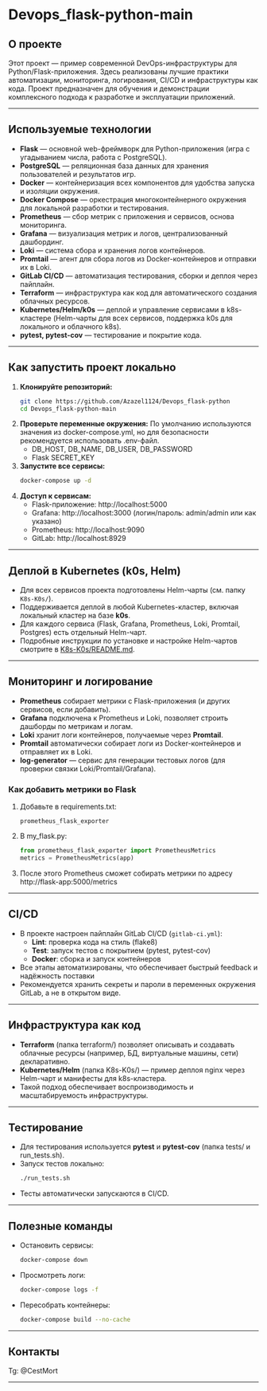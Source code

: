 # Devops_flask-python-main

## О проекте

Этот проект — пример современной DevOps-инфраструктуры для Python/Flask-приложения. Здесь реализованы лучшие практики автоматизации, мониторинга, логирования, CI/CD и инфраструктуры как кода. Проект предназначен для обучения и демонстрации комплексного подхода к разработке и эксплуатации приложений.

---

## Используемые технологии

- **Flask** — основной web-фреймворк для Python-приложения (игра с угадыванием числа, работа с PostgreSQL).
- **PostgreSQL** — реляционная база данных для хранения пользователей и результатов игр.
- **Docker** — контейнеризация всех компонентов для удобства запуска и изоляции окружения.
- **Docker Compose** — оркестрация многоконтейнерного окружения для локальной разработки и тестирования.
- **Prometheus** — сбор метрик с приложения и сервисов, основа мониторинга.
- **Grafana** — визуализация метрик и логов, централизованный дашбординг.
- **Loki** — система сбора и хранения логов контейнеров.
- **Promtail** — агент для сбора логов из Docker-контейнеров и отправки их в Loki.
- **GitLab CI/CD** — автоматизация тестирования, сборки и деплоя через пайплайн.
- **Terraform** — инфраструктура как код для автоматического создания облачных ресурсов.
- **Kubernetes/Helm/k0s** — деплой и управление сервисами в k8s-кластере (Helm-чарты для всех сервисов, поддержка k0s для локального и облачного k8s).
- **pytest, pytest-cov** — тестирование и покрытие кода.

---

## Как запустить проект локально

1. **Клонируйте репозиторий:**
   ```bash
   git clone https://github.com/Azazel1124/Devops_flask-python
   cd Devops_flask-python-main
   ```
2. **Проверьте переменные окружения:**
   По умолчанию используются значения из docker-compose.yml, но для безопасности рекомендуется использовать .env-файл.
   - DB_HOST, DB_NAME, DB_USER, DB_PASSWORD
   - Flask SECRET_KEY
3. **Запустите все сервисы:**
   ```bash
   docker-compose up -d
   ```
4. **Доступ к сервисам:**
   - Flask-приложение: http://localhost:5000
   - Grafana: http://localhost:3000 (логин/пароль: admin/admin или как указано)
   - Prometheus: http://localhost:9090
   - GitLab: http://localhost:8929

---

## Деплой в Kubernetes (k0s, Helm)

- Для всех сервисов проекта подготовлены Helm-чарты (см. папку `K8s-K0s/`).
- Поддерживается деплой в любой Kubernetes-кластер, включая локальный кластер на базе **k0s**.
- Для каждого сервиса (Flask, Grafana, Prometheus, Loki, Promtail, Postgres) есть отдельный Helm-чарт.
- Подробные инструкции по установке и настройке Helm-чартов смотрите в [K8s-K0s/README.md](K8s-K0s/README.md).

---

## Мониторинг и логирование

- **Prometheus** собирает метрики с Flask-приложения (и других сервисов, если добавить).
- **Grafana** подключена к Prometheus и Loki, позволяет строить дашборды по метрикам и логам.
- **Loki** хранит логи контейнеров, получаемые через **Promtail**.
- **Promtail** автоматически собирает логи из Docker-контейнеров и отправляет их в Loki.
- **log-generator** — сервис для генерации тестовых логов (для проверки связки Loki/Promtail/Grafana).

### Как добавить метрики во Flask

1. Добавьте в requirements.txt:
   ```
   prometheus_flask_exporter
   ```
2. В my_flask.py:
   ```python
   from prometheus_flask_exporter import PrometheusMetrics
   metrics = PrometheusMetrics(app)
   ```
3. После этого Prometheus сможет собирать метрики по адресу http://flask-app:5000/metrics

---

## CI/CD

- В проекте настроен пайплайн GitLab CI/CD (`gitlab-ci.yml`):
  - **Lint**: проверка кода на стиль (flake8)
  - **Test**: запуск тестов с покрытием (pytest, pytest-cov)
  - **Docker**: сборка и запуск контейнеров
- Все этапы автоматизированы, что обеспечивает быстрый feedback и надёжность поставки
- Рекомендуется хранить секреты и пароли в переменных окружения GitLab, а не в открытом виде.

---

## Инфраструктура как код

- **Terraform** (папка terraform/) позволяет описывать и создавать облачные ресурсы (например, БД, виртуальные машины, сети) декларативно.
- **Kubernetes/Helm** (папка K8s-K0s/) — пример деплоя nginx через Helm-чарт и манифесты для k8s-кластера.
- Такой подход обеспечивает воспроизводимость и масштабируемость инфраструктуры.

---

## Тестирование

- Для тестирования используется **pytest** и **pytest-cov** (папка tests/ и run_tests.sh).
- Запуск тестов локально:
  ```bash
  ./run_tests.sh
  ```
- Тесты автоматически запускаются в CI/CD.

---

## Полезные команды

- Остановить сервисы:
  ```bash
  docker-compose down
  ```
- Просмотреть логи:
  ```bash
  docker-compose logs -f
  ```
- Пересобрать контейнеры:
  ```bash
  docker-compose build --no-cache
  ```

---

## Контакты

Tg: @CestMort

---



